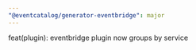 ```yaml
---
"@eventcatalog/generator-eventbridge": major
---
```


feat(plugin): eventbridge plugin now groups by service
